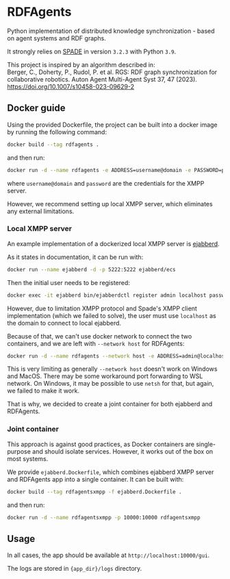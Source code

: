 # RDFAgents
Python implementation of distributed knowledge synchronization - based on agent systems and RDF graphs.

It strongly relies on [SPADE](https://spade-mas.readthedocs.io/en/latest/readme.html) in version `3.2.3` with Python `3.9`.

This project is inspired by an algorithm described in:\
Berger, C., Doherty, P., Rudol, P. et al. RGS: RDF graph synchronization for collaborative robotics. Auton Agent Multi-Agent Syst 37, 47 (2023). https://doi.org/10.1007/s10458-023-09629-2

## Docker guide
Using the provided Dockerfile, the project can be built into a docker image by running the following command:
```bash
docker build --tag rdfagents .
```
and then run:
```bash
docker run -d --name rdfagents -e ADDRESS=username@domain -e PASSWORD=password -p 10000:10000 rdfagents
```
where `username@domain` and `password` are the credentials for the XMPP server.

However, we recommend setting up local XMPP server, which eliminates any external limitations.

### Local XMPP server
An example implementation of a dockerized local XMPP server is [ejabberd](https://github.com/processone/docker-ejabberd/tree/master/ecs).

As it states in documentation, it can be run with:
```bash
docker run --name ejabberd -d -p 5222:5222 ejabberd/ecs
```
Then the initial user needs to be registered:
```bash
docker exec -it ejabberd bin/ejabberdctl register admin localhost password
```
However, due to limitation XMPP protocol and Spade's XMPP client implementation (which we failed to solve), the user must use `localhost` as the domain to connect to local ejabberd.

Because of that, we can't use docker network to connect the two containers, and we are left with `--network host` for RDFAgents:
```bash
docker run -d --name rdfagents --network host -e ADDRESS=admin@localhost -e PASSWORD=password -p 10000:10000 rdfagents
```
This is very limiting as generally `--network host` doesn't work on Windows and MacOS.
There may be some workaround port forwarding to WSL network.
On Windows, it may be possible to use `netsh` for that, but again, we failed to make it work.

That is why, we decided to create a joint container for both ejabberd and RDFAgents.

### Joint container
This approach is against good practices, as Docker containers are single-purpose and should isolate services.
However, it works out of the box on most systems.

We provide `ejabberd.Dockerfile`, which combines ejabberd XMPP server and RDFAgents app into a single container.
It can be built with:
```bash
docker build --tag rdfagentsxmpp -f ejabberd.Dockerfile .
```
and then run:
```bash
docker run -d --name rdfagentsxmpp -p 10000:10000 rdfagentsxmpp
```

## Usage
In all cases, the app should be available at `http://localhost:10000/gui`.

The logs are stored in `{app_dir}/logs` directory.
